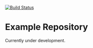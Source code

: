 [![Build Status](https://travis-ci.org/taylormck/ExampleRepository.png)](https://travis-ci.org/taylormck/ExampleRepository)


Example Repository
==================

Currently under development.
